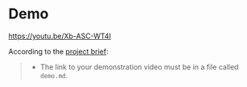 # Demo
https://youtu.be/Xb-ASC-WT4I


According to the [project brief](https://csse6400.uqcloud.net/assessment/project.pdf):
>
> - The link to your demonstration video must be in a file called `demo.md`.
